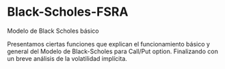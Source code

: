 # Black-Scholes-FSRA
Modelo de Black Scholes básico 

Presentamos ciertas funciones que explican el funcionamiento básico y general del Modelo de Black-Scholes para Call/Put option. Finalizando con un breve análisis
de la volatilidad implícita.
